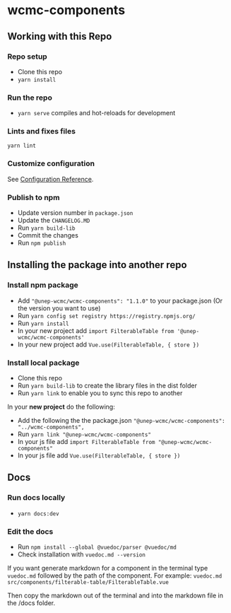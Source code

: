 # wcmc-components

## Working with this Repo
### Repo setup
- Clone this repo
- `yarn install`

### Run the repo
- `yarn serve` compiles and hot-reloads for development

### Lints and fixes files
```
yarn lint
```
### Customize configuration
See [Configuration Reference](https://cli.vuejs.org/config/).

### Publish to npm
- Update version number in `package.json`
- Update the `CHANGELOG.MD`
- Run `yarn build-lib`
- Commit the changes
- Run `npm publish`

## Installing the package into another repo
### Install npm package
- Add `"@unep-wcmc/wcmc-components": "1.1.0"` to your package.json (Or the version you want to use)
- Run `yarn config set registry https://registry.npmjs.org/`
- Run `yarn install`
- In your new project add `import FilterableTable from '@unep-wcmc/wcmc-components'`
- In your new project add `Vue.use(FilterableTable, { store })`

### Install local package
- Clone this repo
- Run `yarn build-lib` to create the library files in the dist folder
- Run `yarn link` to enable you to sync this repo to another

In your **new project** do the following:
- Add the following the the package.json `"@unep-wcmc/wcmc-components": "../wcmc-components",`
- Run `yarn link "@unep-wcmc/wcmc-components"`
- In your js file add `import FilterableTable from "@unep-wcmc/wcmc-components"`
- In your js file add `Vue.use(FilterableTable, { store })`

## Docs

### Run docs locally
- `yarn docs:dev`

### Edit the docs
- Run `npm install --global @vuedoc/parser @vuedoc/md`
- Check installation with `vuedoc.md --version`

If you want generate markdown for a component in the terminal type `vuedoc.md` followed by the path of the component. For example:
`vuedoc.md src/components/filterable-table/FilterableTable.vue`

Then copy the markdown out of the terminal and into the markdown file in the /docs folder.
